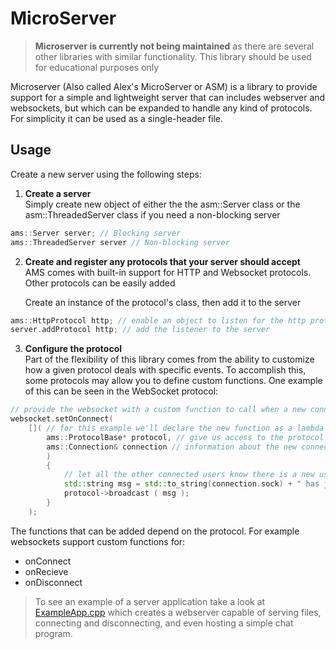 # MicroServer
> **Microserver is currently not being maintained** as there are several other libraries with similar functionality. This library should be used for educational purposes only

Microserver (Also called Alex's MicroServer or ASM) is a library to provide support for a simple and lightweight server that can includes webserver and websockets, but which can be expanded to handle any kind of protocols. For simplicity it can be used as a single-header file.

## Usage
Create a new server using the following steps:

1. **Create a server**  
Simply create new object of either the the asm::Server class or the asm::ThreadedServer class if you need a non-blocking server
``` cpp
ams::Server server; // Blocking server
ams::ThreadedServer server // Non-blocking server
```

2. **Create and register any protocols that your server should accept**  
AMS comes with built-in support for HTTP and Websocket protocols. Other protocols can be easily added

    Create an instance of the protocol's class, then add it to the server
``` cpp
ams::HttpProtocol http; // enable an object to listen for the http protocol
server.addProtocol http; // add the listener to the server
```
3. **Configure the protocol**  
Part of the flexibility of this library comes from the ability to customize how a given protocol deals with specific events. To accomplish this, some protocols may allow you to define custom functions. One example of this can be seen in the WebSocket protocol:
``` cpp
// provide the websocket with a custom function to call when a new connection is made
websocket.setOnConnect(
    []( // for this example we'll declare the new function as a lambda
        ams::ProtocolBase* protocol, // give us access to the protocol's functions
        ams::Connection& connection // information about the new connection
        )
        {
            // let all the other connected users know there is a new user    
            std::string msg = std::to_string(connection.sock) + " has joined the server";
            protocol->broadcast ( msg );
        }
    );
```
The functions that can be added depend on the protocol. For example websockets support custom functions for:
- onConnect
- onRecieve
- onDisconnect

> To see an example of a server application take a look at [ExampleApp.cpp](https://github.com/methinks82/MicroServer/blob/main/example/ExampleApp.cpp) which creates a webserver capable of serving files, connecting and disconnecting, and even hosting a simple chat program.